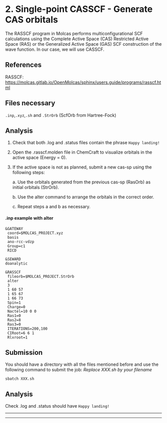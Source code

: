 # 2. Single-point CASSCF - Generate CAS orbitals

The RASSCF program in Molcas performs multiconfigurational SCF calculations using the Complete Active Space (CAS) Restricted Active Space (RAS) or the Generalized Active Space (GAS) SCF construction of the wave function. In our case, we will use CASSCF.

## References
RASSCF: https://molcas.gitlab.io/OpenMolcas/sphinx/users.guide/programs/rasscf.html


## Files necessary
```.inp```,```.xyz```,```.sh``` and ```.StrOrb``` (ScfOrb from Hartree-Fock)


## Analysis
1. Check that both .log and .status files contain the phrase ```Happy landing!```
2. Open the .rasscf.molden file in ChemCraft to visualize orbitals in the active space (Energy = 0).
3. If the active space is not as planned, submit a new cas-sp using the following steps:
    
    a. Use the orbitals generated from the previous cas-sp (RasOrb) as initial orbitals (StrOrb).
    
    b. Use the alter command to arrange the orbitals in the correct order.
    
    c. Repeat steps a and b as necessary.

#### .inp example with alter
```
&GATEWAY
 coord=$MOLCAS_PROJECT.xyz
 basis
 ano-rcc-vdzp
 Group=c1
 RICD

&SEWARD
doanalytic

&RASSCF
 fileorb=$MOLCAS_PROJECT.StrOrb
 alter
 3
 1 60 57
 1 65 67
 1 66 73
 Spin=1
 Charge=0
 Nactel=10 0 0
 Ras1=0
 Ras2=8
 Ras3=0
 ITERATIONS=200,100
 CIRoot=6 6 1
 Rlxroot=1
```

## Submission
You should have a directory with all the files mentioned before and use the following command to submit the job:
_Replace XXX.sh by your filename_

```
sbatch XXX.sh
```

## Analysis
Check .log and .status should have ```Happy landing!```

--- 
---
